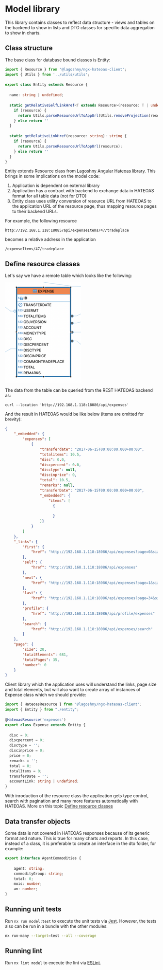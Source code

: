 # Model library

This library contains classes to reflect data structure - views and tables on the backend to show in lists and DTO classes for specific data aggregation to show in charts.

## Class structure

The base class for database bound classes is Entity:

```typescript
import { Resource } from '@lagoshny/ngx-hateoas-client';
import { Utils } from '../utils/utils';

export class Entity extends Resource {

  name: string | undefined;

  static getRelativeSelfLinkHref<T extends Resource>(resource: T | undefined): string {
    if (resource) {
      return Utils.parseResourceUrlToAppUrl(Utils.removeProjection(resource.getSelfLinkHref()));
    } else return ''
  }

  static getRelativeLinkHref(resource: string): string {
    if (resource) {
      return Utils.parseResourceUrlToAppUrl(resource);
    } else return ''
  }
}

```

Entity extends Resource class from [Lagoshny Angular Hateoas library](https://github.com/lagoshny/ngx-hateoas-client). This brings in some implications on the model code:

1. Application is dependent on external library
2. Application has a contract with backend to exchange data in HATEOAS format for all table data (not for DTO)
3. Entity class uses utility conversion of resource URL from HATEOAS to the application URL of the resource page, thus mapping resource pages to their backend URLs.

For example, the following resource

```http
http://192.168.1.118:18085/api/expenseItems/47/tradeplace
```

becomes a relative address in the application

```http
/expenseItems/47/tradeplace
```

## Define resource classes

Let's say we have a remote table which looks like the following:

<img src="./images/EXPENSE_TABLE.png" alt="drawing" width="250" />

The data from the table can be queried from the REST HATEOAS backend as:

````cURL
curl --location 'http://192.168.1.118:18086/api/expenses' 
````

And the result in HATEOAS would be like below (items are omitted for brevity):

````json
{
    "_embedded": {
        "expenses": [
            {
                "transferdate": "2017-06-15T00:00:00.000+00:00",
                "totalitems": 10.5,
                "disc": 0.0,
                "discpercent": 0.0,
                "disctype": null,
                "discinprice": 0,
                "total": 10.5,
                "remarks": null,
                "transferDate": "2017-06-15T00:00:00.000+00:00",
                "_embedded": {
                    "items": [
                      {
                    
                      }
                ]}
            }
        ]
    },
    "_links": {
        "first": {
            "href": "http://192.168.1.118:18086/api/expenses?page=0&size=20"
        },
        "self": {
            "href": "http://192.168.1.118:18086/api/expenses"
        },
        "next": {
            "href": "http://192.168.1.118:18086/api/expenses?page=1&size=20"
        },
        "last": {
            "href": "http://192.168.1.118:18086/api/expenses?page=34&size=20"
        },
        "profile": {
            "href": "http://192.168.1.118:18086/api/profile/expenses"
        },
        "search": {
            "href": "http://192.168.1.118:18086/api/expenses/search"
        }
    },
    "page": {
        "size": 20,
        "totalElements": 681,
        "totalPages": 35,
        "number": 0
    }
}
````

Client library which the application uses will understand the links, page size and total elements, but will also want to create array of instances of Expense class which we should provide:

````Typescript
import { HateoasResource } from '@lagoshny/ngx-hateoas-client';
import { Entity } from "./entity";

@HateoasResource('expenses')
export class Expense extends Entity {

  disc = 0;
  discpercent = 0;
  disctype = '';
  discinprice = 0;
  price = 0;
  remarks = '';
  total = 0;
  totalItems = 0;
  transferDate = '';
  accountLink: string | undefined;
}

````

With inroduction of the resource class the application gets type control, search with pagination and many more features automatically with HATEOAS. More on this topic [Define resource classes](https://github.com/lagoshny/ngx-hateoas-client?tab=readme-ov-file#Define-resource-classes)

## Data transfer objects

Some data is not covered in HATEOAS responses because of its generic format and nature. This is true for many charts and reports. In this case, instead of a class, it is preferable to create an interface in the dto folder, for example:

```typescript
export interface AgentCommodities {

    agent: string;
    commodityGroup: string;
    total: 0;
    mois: number;
    an: number;
}
```
## Running unit tests

Run `nx run model:test` to execute the unit tests via [Jest](https://jestjs.io). However, the tests also can be run in a bundle with the other modules:
```bash
nx run-many --target=test --all --coverage
```

## Running lint

Run `nx lint model` to execute the lint via [ESLint](https://eslint.org/).
